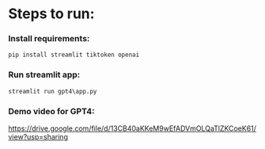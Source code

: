 # Steps to run:

### Install requirements:
```
pip install streamlit tiktoken openai
```

### Run streamlit app:
```
streamlit run gpt4\app.py
```

### Demo video for GPT4:
https://drive.google.com/file/d/13CB40aKKeM9wEfADVmOLQaTlZKCoeK61/view?usp=sharing
